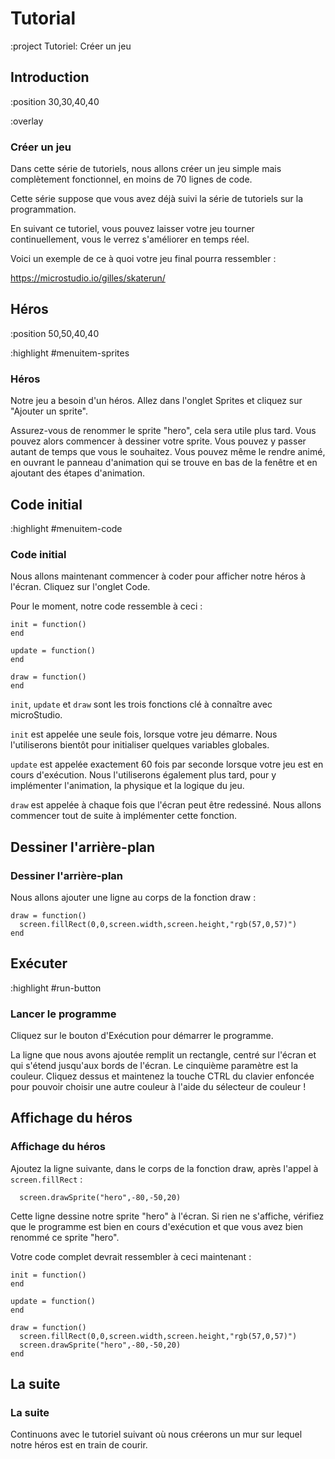 # Tutorial

:project Tutoriel: Créer un jeu

## Introduction

:position 30,30,40,40

:overlay

### Créer un jeu

Dans cette série de tutoriels, nous allons créer un jeu simple mais complètement fonctionnel,
en moins de 70 lignes de code.

Cette série suppose que vous avez déjà suivi la série de tutoriels sur la programmation.

En suivant ce tutoriel, vous pouvez laisser votre jeu tourner continuellement, vous le verrez
s'améliorer en temps réel.

Voici un exemple de ce à quoi votre jeu final pourra ressembler :

https://microstudio.io/gilles/skaterun/

## Héros

:position 50,50,40,40

:highlight #menuitem-sprites

### Héros

Notre jeu a besoin d'un héros. Allez dans l'onglet Sprites et cliquez sur "Ajouter un sprite".

Assurez-vous de renommer le sprite "hero", cela sera utile plus tard. Vous pouvez alors
commencer à dessiner votre sprite. Vous pouvez y passer autant de temps que vous le souhaitez.
Vous pouvez même le rendre animé, en ouvrant le panneau d'animation qui se trouve en bas de la fenêtre
et en ajoutant des étapes d'animation.

## Code initial

:highlight #menuitem-code

### Code initial

Nous allons maintenant commencer à coder pour afficher notre héros à l'écran. Cliquez sur l'onglet Code.

Pour le moment, notre code ressemble à ceci :

```
init = function()
end

update = function()
end

draw = function()
end
```

```init```, ```update``` et ```draw``` sont les trois fonctions clé à connaître avec microStudio.

```init``` est appelée une seule fois, lorsque votre jeu démarre. Nous l'utiliserons bientôt pour initialiser quelques variables globales.

```update``` est appelée exactement 60 fois par seconde lorsque votre jeu est en cours d'exécution. Nous l'utiliserons également plus tard, pour y implémenter l'animation, la physique et la logique du jeu.

```draw``` est appelée à chaque fois que l'écran peut être redessiné. Nous allons commencer tout de suite à implémenter cette fonction.


## Dessiner l'arrière-plan

###  Dessiner l'arrière-plan

Nous allons ajouter une ligne au corps de la fonction draw :

```
draw = function()
  screen.fillRect(0,0,screen.width,screen.height,"rgb(57,0,57)")
end
```

## Exécuter

:highlight #run-button

### Lancer le programme

Cliquez sur le bouton d'Exécution pour démarrer le programme.

La ligne que nous avons ajoutée remplit un rectangle, centré sur l'écran et qui s'étend jusqu'aux bords de l'écran.
Le cinquième paramètre est la couleur. Cliquez dessus et maintenez la touche CTRL du clavier enfoncée pour pouvoir choisir une autre couleur
à l'aide du sélecteur de couleur !

## Affichage du héros

### Affichage du héros

Ajoutez la ligne suivante, dans le corps de la fonction draw, après l'appel à ```screen.fillRect``` :

```
  screen.drawSprite("hero",-80,-50,20)
```

Cette ligne dessine notre sprite "hero" à l'écran. Si rien ne s'affiche, vérifiez que le programme est bien
en cours d'exécution et que vous avez bien renommé ce sprite "hero".

Votre code complet devrait ressembler à ceci maintenant :

```
init = function()
end

update = function()
end

draw = function()
  screen.fillRect(0,0,screen.width,screen.height,"rgb(57,0,57)")
  screen.drawSprite("hero",-80,-50,20)
end
```

## La suite

### La suite

Continuons avec le tutoriel suivant où nous créerons un mur sur lequel notre héros est
en train de courir.
